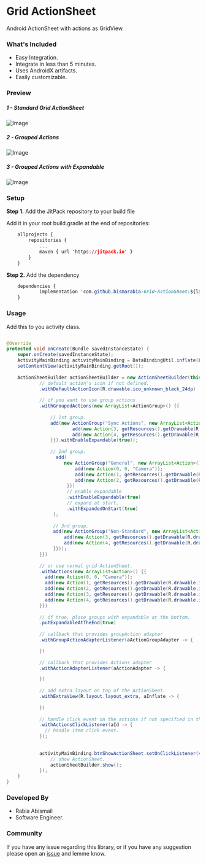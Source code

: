 # Grid ActionSheet  

Android ActionSheet with actions as GridView.

### What's Included
- Easy Integration.
- Integrate in less than 5 minutes.
- Uses AndroidX artifacts.
- Easily customizable.

### Preview

##### 1 - Standard Grid ActionSheet
![Image](Screenshots/Standard_GridAction.png)

##### 2 - Grouped Actions
![Image](Screenshots/Grouped_Actions.png)

##### 3 - Grouped Actions with Expandable
![Image](Screenshots/Grouped_Actions_with_expandable.png)


### Setup

**Step 1.**  Add the JitPack repository to your build file

Add it in your root build.gradle at the end of repositories:

```css
	allprojects {
		repositories {
			...
			maven { url 'https://jitpack.io' }
		}
	}
```

**Step 2.**  Add the dependency

```css
	dependencies {
	        implementation 'com.github.bismarabia:Grid-ActionSheet:${lastestVersion}'
	}
```

### Usage

Add this to you activity class.
```java

@Override  
protected void onCreate(Bundle savedInstanceState) {  
    super.onCreate(savedInstanceState);  
	ActivityMainBinding activityMainBinding = DataBindingUtil.inflate(LayoutInflater.from(this), R.layout.activity_main, null, false);  
    setContentView(activityMainBinding.getRoot());  
  
    ActionSheetBuilder actionSheetBuilder = new ActionSheetBuilder(this)  
            // default action's icon if not defined.  
            .withDefaultActionIcon(R.drawable.ico_unknown_black_24dp)  
  
            // if you want to use group actions  
			.withGroupedActions(new ArrayList<ActionGroup>() {{  
  
	            // 1st group.  
				add(new ActionGroup("Sync Actions", new ArrayList<Action>() {{  
	                    add(new Action(3, getResources().getDrawable(R.drawable.ic_menu_send), "Send"));  
						add(new Action(4, getResources().getDrawable(R.drawable.ic_menu_share), "Share")); 						
				}}).withEnableExpandable(true));  
	  
				// 2nd group.  
				  add(  
		             new ActionGroup("General", new ArrayList<Action>() {{  
			             add(new Action(0, 0, "Camera"));  
						 add(new Action(1, getResources().getDrawable(R.drawable.ic_menu_gallery), "Gallery"));  
						 add(new Action(2, getResources().getDrawable(R.drawable.ic_menu_manage), "Manage"));  
					  }})  
		              // enable expandable  
					  .withEnableExpandable(true)  
		              // expand at start.  
		              .withExpandedOnStart(true)  
		         );  
	  
				 // 3rd group.  
				 add(new ActionGroup("Non-Standard", new ArrayList<Action>() {{  
		             add(new Action(3, getResources().getDrawable(R.drawable.ic_menu_send), "Send"));  
					 add(new Action(4, getResources().getDrawable(R.drawable.ic_menu_share), "Share"));  
				 }}));  
		    }})  
  
            // or use normal grid ActionSheet.  
            .withActions(new ArrayList<Action>() {{  
              add(new Action(0, 0, "Camera"));  
			  add(new Action(1, getResources().getDrawable(R.drawable.ic_menu_gallery), "Gallery"));  
			  add(new Action(2, getResources().getDrawable(R.drawable.ic_menu_manage), "Manage"));  
			  add(new Action(3, getResources().getDrawable(R.drawable.ic_menu_send), "Send"));  
			  add(new Action(4, getResources().getDrawable(R.drawable.ic_menu_share), "Share"));  
			}})  
  
            // if true, place groups with expandable at the bottom.  
		    .putExpandableAtTheEnd(true)  
  
            // callback that provides groupAction adapter  
		    .withGroupActionAdapterListener(aActionGroupAdapter -> {

			})  
  
            // callback that provides Actions adapter  
		    .withActionAdapterListener(aActionAdapter -> {

		    })  
		   
		    // add extra layout on top of the ActionSheet.  
            .withExtraView(R.layout.layout_extra, aInflate -> {
		  
		    })  
		  
		    // handle click event on the actions if not specified in the actions definition.  
		    .withActionsClickListener(aId -> {  
		      // handle item click event.  
		    });  
		  
		  
		    activityMainBinding.btnShowActionSheet.setOnClickListener(v -> {  
	            // show ActionSheet.  
			    actionSheetBuilder.show();  
		    });  
	}
}
```


### Developed By
-	Rabia Abismail
-	Software Engineer.

### Community
If you have any issue regarding this library, or if you have any suggestion please open an [issue](https://github.com/bismarabia/Grid-ActionSheet/issues/new) and lemme know.